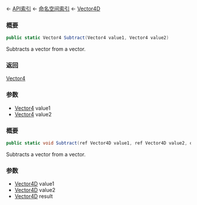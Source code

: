 ← [API索引](Api-Index) ← [命名空间索引](Namespace-Index) ← [Vector4D](VRageMath.Vector4D)

### 概要

```csharp
public static Vector4 Subtract(Vector4 value1, Vector4 value2)
```

Subtracts a vector from a vector.

### 返回

[Vector4](VRageMath.Vector4)

### 参数

* [Vector4](VRageMath.Vector4) value1
* [Vector4](VRageMath.Vector4) value2
### 概要

```csharp
public static void Subtract(ref Vector4D value1, ref Vector4D value2, out Vector4D result)
```

Subtracts a vector from a vector.

### 参数

* [Vector4D](VRageMath.Vector4D) value1
* [Vector4D](VRageMath.Vector4D) value2
* [Vector4D](VRageMath.Vector4D) result
